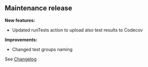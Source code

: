 ## Maintenance release

**New features:**
- Updated runTests action to upload also test results to Codecov

**Improvements:**
- Changed test groups naming

See [Changelog](Changelog.md)